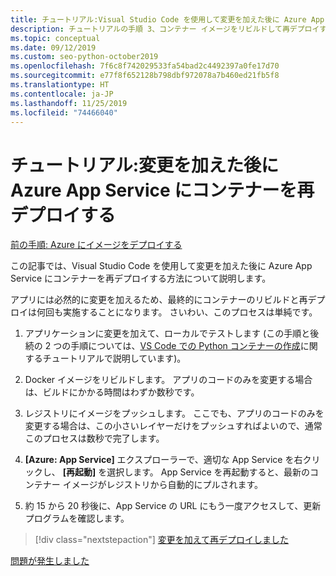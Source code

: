 ```yaml
---
title: チュートリアル:Visual Studio Code を使用して変更を加えた後に Azure App Service にコンテナーを再デプロイする
description: チュートリアルの手順 3、コンテナー イメージをリビルドして再デプロイするための簡単な手順。
ms.topic: conceptual
ms.date: 09/12/2019
ms.custom: seo-python-october2019
ms.openlocfilehash: 7f6c8f742029533fa54bad2c4492397a0fe17d70
ms.sourcegitcommit: e77f8f652128b798dbf972078a7b460ed21fb5f8
ms.translationtype: HT
ms.contentlocale: ja-JP
ms.lasthandoff: 11/25/2019
ms.locfileid: "74466040"
---
```

# <a name="tutorial-redeploy-a-container-to-azure-app-service-after-making-changes"></a>チュートリアル:変更を加えた後に Azure App Service にコンテナーを再デプロイする

[前の手順: Azure にイメージをデプロイする](tutorial-deploy-containers-02.md)

この記事では、Visual Studio Code を使用して変更を加えた後に Azure App Service にコンテナーを再デプロイする方法について説明します。

アプリには必然的に変更を加えるため、最終的にコンテナーのリビルドと再デプロイは何回も実施することになります。 さいわい、このプロセスは単純です。

1. アプリケーションに変更を加えて、ローカルでテストします (この手順と後続の 2 つの手順については、[VS Code での Python コンテナーの作成](https://code.visualstudio.com/docs/python/tutorial-create-container)に関するチュートリアルで説明しています)。

1. Docker イメージをリビルドします。 アプリのコードのみを変更する場合は、ビルドにかかる時間はわずか数秒です。

1. レジストリにイメージをプッシュします。 ここでも、アプリのコードのみを変更する場合は、この小さいレイヤーだけをプッシュすればよいので、通常このプロセスは数秒で完了します。

1. **[Azure: App Service]** エクスプローラーで、適切な App Service を右クリックし、 **[再起動]** を選択します。 App Service を再起動すると、最新のコンテナー イメージがレジストリから自動的にプルされます。

1. 約 15 から 20 秒後に、App Service の URL にもう一度アクセスして、更新プログラムを確認します。

> [!div class="nextstepaction"]
> [変更を加えて再デプロイしました](tutorial-deploy-containers-04.md)

[問題が発生しました](https://www.research.net/r/PWZWZ52?tutorial=vscode-appservice-containers&step=03-make-changes-redeploy)
